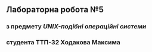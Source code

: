 ## Лабораторна робота №5
### з предмету _UNIX-подібні операційні системи_
### студента ТТП-32 Ходакова Максима

